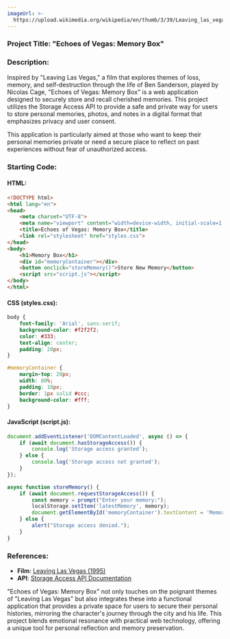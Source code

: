 ```yaml
---
imageUrl: >-
  https://upload.wikimedia.org/wikipedia/en/thumb/3/39/Leaving_las_vegas_ver1.jpg/220px-Leaving_las_vegas_ver1.jpg
---
```

### Project Title: **"Echoes of Vegas: Memory Box"**

### Description:
Inspired by "Leaving Las Vegas," a film that explores themes of loss, memory, and self-destruction through the life of Ben Sanderson, played by Nicolas Cage, "Echoes of Vegas: Memory Box" is a web application designed to securely store and recall cherished memories. This project utilizes the Storage Access API to provide a safe and private way for users to store personal memories, photos, and notes in a digital format that emphasizes privacy and user consent.

This application is particularly aimed at those who want to keep their personal memories private or need a secure place to reflect on past experiences without fear of unauthorized access.

### Starting Code:

#### HTML:
```html
<!DOCTYPE html>
<html lang="en">
<head>
    <meta charset="UTF-8">
    <meta name="viewport" content="width=device-width, initial-scale=1.0">
    <title>Echoes of Vegas: Memory Box</title>
    <link rel="stylesheet" href="styles.css">
</head>
<body>
    <h1>Memory Box</h1>
    <div id="memoryContainer"></div>
    <button onclick="storeMemory()">Store New Memory</button>
    <script src="script.js"></script>
</body>
</html>
```

#### CSS (styles.css):
```css
body {
    font-family: 'Arial', sans-serif;
    background-color: #f2f2f2;
    color: #333;
    text-align: center;
    padding: 20px;
}

#memoryContainer {
    margin-top: 20px;
    width: 80%;
    padding: 10px;
    border: 1px solid #ccc;
    background-color: #fff;
}
```

#### JavaScript (script.js):
```javascript
document.addEventListener('DOMContentLoaded', async () => {
    if (await document.hasStorageAccess()) {
        console.log('Storage access granted');
    } else {
        console.log('Storage access not granted');
    }
});

async function storeMemory() {
    if (await document.requestStorageAccess()) {
        const memory = prompt("Enter your memory:");
        localStorage.setItem('latestMemory', memory);
        document.getElementById('memoryContainer').textContent = 'Memory stored successfully!';
    } else {
        alert("Storage access denied.");
    }
}
```

### References:
- **Film**: [Leaving Las Vegas (1995)](https://en.wikipedia.org/wiki/Leaving_Las_Vegas)
- **API**: [Storage Access API Documentation](https://developer.mozilla.org/en-US/docs/Web/API/Storage_Access_API)

"Echoes of Vegas: Memory Box" not only touches on the poignant themes of "Leaving Las Vegas" but also integrates these into a functional application that provides a private space for users to secure their personal histories, mirroring the character's journey through the city and his life. This project blends emotional resonance with practical web technology, offering a unique tool for personal reflection and memory preservation.
